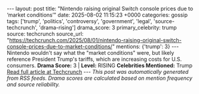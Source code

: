 --- layout: post title: "Nintendo raising original Switch console prices due to ‘market conditions’" date: 2025-08-02 11:15:23 +0000 categories: gossip tags: ['trump', 'politics', 'controversy', 'government', 'legal', 'source-techcrunch', 'drama-rising'] drama_score: 3 primary_celebrity: trump source: techcrunch source_url: "https://techcrunch.com/2025/08/01/nintendo-raising-original-switch-console-prices-due-to-market-conditions/" mentions: {'trump': 3} --- Nintendo wouldn't say what the "market conditions" were, but likely reference President Trump's tariffs, which are increasing costs for U.S. consumers. **Drama Score:** 3 | **Level:** RISING **Celebrities Mentioned:** Trump [Read full article at Techcrunch](https://techcrunch.com/2025/08/01/nintendo-raising-original-switch-console-prices-due-to-market-conditions/) --- *This post was automatically generated from RSS feeds. Drama scores are calculated based on mention frequency and source reliability.*